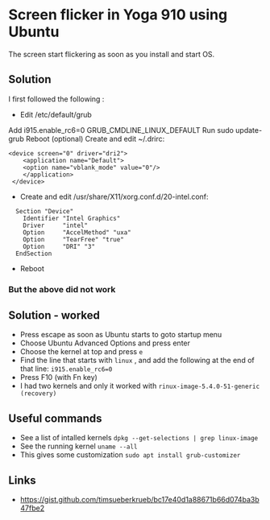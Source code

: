 # Screen flicker in Yoga 910 using Ubuntu

The screen start flickering as soon as you install and start OS.


## Solution 

I first followed the following :


- Edit /etc/default/grub

Add i915.enable_rc6=0 GRUB_CMDLINE_LINUX_DEFAULT
Run sudo update-grub
Reboot (optional)
Create and edit ~/.drirc:

```
<device screen="0" driver="dri2">
    <application name="Default">
    <option name="vblank_mode" value="0"/>
    </application>
 </device>
 ``` 
- Create and edit /usr/share/X11/xorg.conf.d/20-intel.conf:

``` 
  Section "Device"
    Identifier "Intel Graphics"
    Driver     "intel"
    Option     "AccelMethod" "uxa"
    Option     "TearFree" "true"
    Option     "DRI" "3"
  EndSection
``` 
- Reboot

### But the above did not work


## Solution - worked
- Press escape as soon as Ubuntu starts to goto startup menu
- Choose Ubuntu Advanced Options and press enter
- Choose the kernel at top and press `e`
- Find the line that starts with `linux` , and add the following at the end of that line:
  `i915.enable_rc6=0`
- Press F10 (with Fn key)
- I had two kernels and only it worked with `rinux-image-5.4.0-51-generic (recovery)` 


## Useful commands
- See a list of intalled kernels
`dpkg --get-selections | grep linux-image`
- See the running kernel
`uname --all`
- This gives some customization `sudo apt install grub-customizer`






## Links
- https://gist.github.com/timsueberkrueb/bc17e40d1a88671b66d074ba3b47fbe2